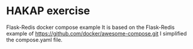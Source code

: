 # HAKAP exercise

Flask-Redis docker compose example
It is based on the Flask-Redis example of https://github.com/docker/awesome-compose.git 
I simplified the compose.yaml file.

